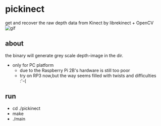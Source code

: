 # pickinect
get and recover the raw depth data from Kinect by librekinect + OpenCV
![gif](resault.gif)

## about
the binary will generate grey scale depth-image in the dir.
- only for PC platform
    - due to the Raspberry Pi 2B's hardware is still too poor
    - try on RP3 now,but the way seems filled with twists and difficulties :'-(

## run
- cd ./pickinect
- make
- ./main

